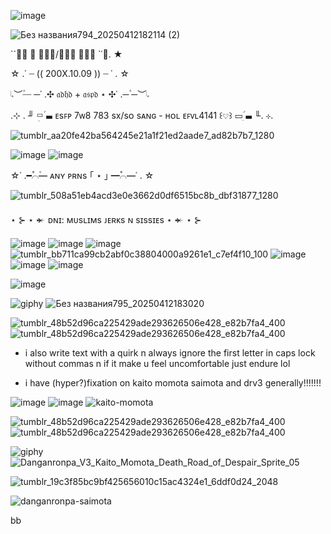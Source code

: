 
![image](https://github.com/user-attachments/assets/8f49530f-6c5a-4444-9e2d-e293e1149983)

![Без названия794_20250412182114 (2)](https://github.com/user-attachments/assets/a03c21f8-e71b-4104-abd9-4824f77b482a)





``✶⃘  𝆭 𝔯𝔲𝔰/𝔟𝔞𝔡 𝔢𝔫𝔤 `῾⌣. ★



☆ .῾  ┈   (( 200X.10.09 ))   ┈  ῾ . ☆


𝆹𝅥︶─۫ ─῾ .✣ 𝔞𝔡𝔥𝔡 + 𝔞𝔰𝔭𝔡 ⋆  ✣῾ .─۫ ─︶𝆹𝅥



.⊹  . ╜ ▭ׅ࣪‌ ▬𝆬  ᴇsꜰᴘ 7ᴡ8 783 sx/sᴏ sᴀɴɢ - ʜᴏʟ ᴇꜰᴠʟ4141 ꒰𔘓‌꒱ ▭ׅ࣪‌ ▬𝆬 ╙.  ⊹.



![tumblr_aa20fe42ba564245e21a1f21ed2aade7_ad82b7b7_1280](https://github.com/user-attachments/assets/6e00de54-a2ce-4d4d-bbaa-99eec48b084b)




![image](https://github.com/user-attachments/assets/a64e49c5-f166-4493-bddc-67b8c1cae79d) ![image](https://github.com/user-attachments/assets/0c63e03e-cbbc-4676-a05c-6df12d77cfae) 



☆῾ .━۫⌒۫━۫  ᴀɴʏ ᴘʀɴs  ｢ ⋆ ｣ ━۫⌒۫━῾ . ☆


![tumblr_508a51eb4acd3e0e3662d0df6515bc8b_dbf31877_1280](https://github.com/user-attachments/assets/a9d314fa-66c6-4bcb-9d31-c98afe81d7c9)





⋆ ⊱ ⋆ 𒄬  ᴅɴɪ: ᴍᴜsʟɪᴍs ᴊᴇʀᴋs ɴ sɪssɪᴇs ⋆ 𒄬 ⋆ ⊱


![image](https://github.com/user-attachments/assets/b71c9403-6588-4b64-9a6b-86f08eb9b945)
 ![image](https://github.com/user-attachments/assets/49455127-9b2b-430d-a0be-34aa0e8eef90) ![image](https://github.com/user-attachments/assets/e184c177-276d-4368-9e5f-5ea8c5625ce8)
 ![tumblr_bb711ca99cb2abf0c38804000a9261e1_c7ef4f10_100](https://github.com/user-attachments/assets/86cdb326-4e38-47dc-a650-7c330e09af23)
![image](https://github.com/user-attachments/assets/be558bac-af98-4420-9521-5606c099003e) ![image](https://github.com/user-attachments/assets/04d133fc-42ec-4045-8e24-a2b11cb33e6d) ![image](https://github.com/user-attachments/assets/751352a5-019f-4b47-8636-e4aa4527f313)









![image](https://github.com/user-attachments/assets/feaede8b-c464-4fc7-9eaf-30c2f3b332a3) 





 ![giphy](https://github.com/user-attachments/assets/d9c25f0a-b035-4ed5-ad3e-4c63ec3e8d01)   ![Без названия795_20250412183020](https://github.com/user-attachments/assets/193084de-e729-4cc5-ba29-26675f40ce88)









![tumblr_48b52d96ca225429ade293626506e428_e82b7fa4_400](https://github.com/user-attachments/assets/5f85c359-4557-4aa9-807f-cb995b6a0370)![tumblr_48b52d96ca225429ade293626506e428_e82b7fa4_400](https://github.com/user-attachments/assets/5f85c359-4557-4aa9-807f-cb995b6a0370) 





- i also write text with a quirk n always ignore the first letter in caps lock without commas n if it make u feel uncomfortable just endure lol


- i have (hyper?)fixation on kaito momota saimota and drv3 generally!!!!!!!

![image](https://github.com/user-attachments/assets/11b1e46c-1620-4d4e-807f-328f3fcc95c0)
![image](https://github.com/user-attachments/assets/284b7fe2-d6df-414e-8150-d9998e703391) ![kaito-momota](https://github.com/user-attachments/assets/0141292d-0718-4ada-845e-09eb062162cc)



![tumblr_48b52d96ca225429ade293626506e428_e82b7fa4_400](https://github.com/user-attachments/assets/5f85c359-4557-4aa9-807f-cb995b6a0370)![tumblr_48b52d96ca225429ade293626506e428_e82b7fa4_400](https://github.com/user-attachments/assets/5f85c359-4557-4aa9-807f-cb995b6a0370)


![giphy](https://github.com/user-attachments/assets/ed1767dc-8071-4cd2-8fd9-7ccd7065998d) ![Danganronpa_V3_Kaito_Momota_Death_Road_of_Despair_Sprite_05](https://github.com/user-attachments/assets/e312f740-fa7a-4e0c-90e0-0c55231efecd)








![tumblr_19c3f85bc9bf425656010c15ac4324e1_6ddf0d24_2048](https://github.com/user-attachments/assets/11701857-d967-4d30-b50d-c912a357f833)




![danganronpa-saimota](https://github.com/user-attachments/assets/4d514f5e-282a-474f-ba55-cf67d96a5363)


bb
